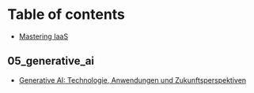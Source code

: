 # Table of contents

* [Mastering IaaS](README.md)

## 05\_generative\_ai

* [Generative AI: Technologie, Anwendungen und Zukunftsperspektiven](05\_generative\_ai/technologie-anwendungen-und-zukunftsperspektiven.md)
